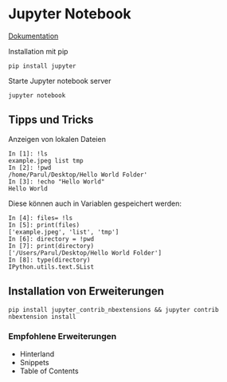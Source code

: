 # Jupyter Notebook

[Dokumentation](https://jupyter-notebook.readthedocs.io/en/latest/?badge=latest)

Installation mit pip

`pip install jupyter`

Starte Jupyter notebook server

`jupyter notebook`


## Tipps und Tricks
Anzeigen von lokalen Dateien
```
In [1]: !ls
example.jpeg list tmp
In [2]: !pwd
/home/Parul/Desktop/Hello World Folder'
In [3]: !echo "Hello World"
Hello World
```
Diese können auch in Variablen gespeichert werden:
```
In [4]: files= !ls
In [5]: print(files)
['example.jpeg', 'list', 'tmp']
In [6]: directory = !pwd
In [7]: print(directory)
['/Users/Parul/Desktop/Hello World Folder']
In [8]: type(directory)
IPython.utils.text.SList
```

## Installation von Erweiterungen
`pip install jupyter_contrib_nbextensions && jupyter contrib nbextension install`

### Empfohlene Erweiterungen
- Hinterland
- Snippets
- Table of Contents